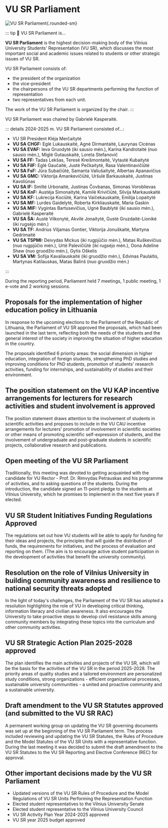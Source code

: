 # VU SR Parliament

![VU SR Parliament](/img/dariniai/Parlamentas.jpg){.rounded-sm}

::: tip 📖 VU SR Parliament is...

**VU SR Parliament** is the highest decision-making body of the Vilnius
University Students' Representation (VU SR), which discusses the most
important social and academic issues related to students or other
strategic issues of VU SR.

VU SR Parliament consists of:
- the president of the organization
- the vice-president
- the chairpersons of the VU SR departments performing the function of representation
- two representatives from each unit.

The work of the VU SR Parliament is organized by the chair.
:::

VU SR Parliament was chaired by Gabrielė Kasperaitė.

::: details 2024-2025 m. VU SR Parliament consisted of...:
<!-- TODO: pataisyti padalinius -->
- VU SR President Klėja Merčaitytė
- **VU SA CHGF:** Eglė Lukauskaitė, Agnė Dirmantaitė, Laurynas Cicėnas
- **VU SA EVAF:** Ieva Gruodytė (iki sausio mėn.), Karina Kandrotaitė (nuo sausio mėn.), Miglė Gutauskaitė, Loreta Stefanovič
- **VU SA FF:** Tadas Lekšas, Teresė Kreišmontaitė, Vytautė Kubaitytė
- **VU SA FilF:** Eglė Gaučaitė, Justė Pečkaitytė, Rasa Valentinavičiūtė
- **VU SA FsF:** Jūra Subačiūtė, Samanta Valiušaitytė, Albertas Apanavičius
- **VU SA GMC:** Viktorija Amankevičiūtė, Uršulė Barkauskaitė, Justinas Kavoliūnas
- **VU SA IF:** Smiltė Urbonaitė, Justinas Čovbanas, Simonas Voroblievas
- **VU SA KnF:** Austėja Simonaitytė, Kamilė Krivičiūtė, Silvija Markauskaitė
- **VU SA KF:** Lukrecija Kociūtė, Karina Vaičekauskaitė, Emilija Lopaitytė
- **VU SA MF:** Lurdes Gaidelytė, Roberta Kirkliauskaitė, Maria Gaskin
- **VU SA MIF:** Vygintas Bartusevičius, Ugnė Baublytė (iki sausio mėn.), Gabrielė Kasperaitė
- **VU SA ŠA:** Austė Vilkonytė, Akvilė Jonaitytė, Gustė Gruzdaitė-Lionikė (iki rugsėjo mėn.)
- **VU SA TF:** Andrius Viljamas Gontier, Viktorija Jonuškaitė, Martyna Gedrimaitė
- **VU SA TSPMI:** Deivydas Mickus (iki rugpjūčio mėn.), Matas Ruškevičius (nuo rugpjūčio mėn.), Urtė Palevičiūtė (iki rugsėjo mėn.), Oona Adeline Shaw (nuo gruodžio mėn.), Gytis Oškelis
- **VU SA VM:** Sofija Kavaliauskaitė (iki gruodžio mėn.), Edvinas Paulaitis, Martynas Katilauskas, Matas Balinš (nuo gruodžio mėn.)

:::

During the reporting period, Parliament held 7 meetings, 1 public meeting, 1 e-vote and 2 working sessions.  

## Proposals for the implementation of higher education policy in Lithuania 

In response to the upcoming elections to the Parliament of the Republic of Lithuania, the Parliament of VU SR approved the proposals, which had been launched in the last term, reflecting both the needs of the students and the general interest of the society in improving the situation of higher education in the country.   

The proposals identified 6 priority areas: the social dimension in higher education, integration of foreign students, strengthening PhD studies and improving conditions for PhD students, promotion of students' research activities, funding for internships, and sustainability of studies and their environment. 

## The position statement on the VU KAP incentive arrangements for lecturers for research activities and student involvement is approved   

The position statement draws attention to the involvement of students in scientific activities and proposes to include in the VU CAU incentive arrangements for lecturers' promotion of involvement in scientific societies or other means of promoting scientific self-expression of students, and the involvement of undergraduate and post-graduate students in scientific projects, collaborative research and publications. 

## Open meeting of the VU SR Parliament  

Traditionally, this meeting was devoted to getting acquainted with the candidate for VU Rector - Prof. Dr. Rimvydas Petrauskas and his programme of activities, and to asking questions of the students. During the introduction, the candidate signed an 11-point pledge to the students at Vilnius University, which he promises to implement in the next five years if elected. 

## VU SR Student Initiatives Funding Regulations Approved  

The regulations set out how VU students will be able to apply for funding for their ideas and projects, the principles that will guide the distribution of funds, the requirements for initiatives, and the process of evaluation and reporting on them. (The aim is to encourage active student participation in the development of activities that benefit the university community). 

## Resolution on the role of Vilnius University in building community awareness and resilience to national security threats adopted  

In the light of today's challenges, the Parliament of the VU SR has adopted a resolution highlighting the role of VU in developing critical thinking, information literacy and civilian awareness. It also encourages the University to take proactive steps to develop civil resistance skills among community members by integrating these topics into the curriculum and other community activities. 

## VU SR Strategic Action Plan 2025-2028 approved  

The plan identifies the main activities and projects of the VU SR, which will be the basis for the activities of the VU SR in the period 2025-2028. The priority areas of quality studies and a tailored environment are personalized study conditions, strong organizations - efficient organizational processes, sustainable university communities - a united and proactive community and a sustainable university. 

## Draft amendment to the VU SR Statutes approved (and submitted to the VU SR RAC)  

A permanent working group on updating the VU SR governing documents was set up at the beginning of the VU SR Parliament term. The process included reviewing and updating the VU SR Statutes, the Rules of Procedure and the Model Statutes of the VU SR Units with a representative function. During the last meeting it was decided to submit the draft amendment to the VU SR Statutes to the VU SR Reporting and Elective Conference (REC) for approval. 

## Other important decisions made by the VU SR Parliament  

- Updated versions of the VU SR Rules of Procedure and the Model Regulations of VU SR Units Performing the Representation Function  
- Elected student representatives to the Vilnius University Senate  
- Elected student representative to the Vilnius University Council  
- VU SR Activity Plan Year 2024-2025 approved  
- VU SR year 2025 budget approved
